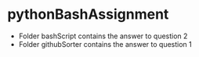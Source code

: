# pythonBashAssignment

- Folder bashScript contains the answer to question 2
- Folder githubSorter contains the answer to question 1